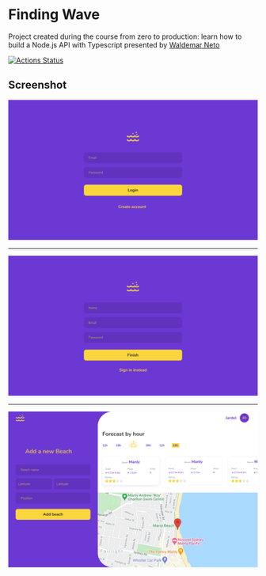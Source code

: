 # Finding Wave

Project created during the course from zero to production: learn how to build a Node.js API with Typescript presented by [Waldemar Neto](https://github.com/waldemarnt)

[![Actions Status](https://github.com/jardelgoncalves/finding-waves/workflows/Complete%20workflow/badge.svg)](https://github.com/jardelgoncalves/inding-waves/actions)

## Screenshot

<div align="center">
  <img src="./screenshot/01_login.png" />
  <hr />
  <img src="./screenshot/02_cadastro.png" />
  <hr />
  <img src="./screenshot/03_dashboard.png" />
</div>

